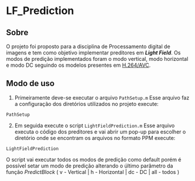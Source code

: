 # LF_Prediction

## Sobre
  O projeto foi proposto para a disciplina de Processamento digital de imagens e tem como objetivo implementar preditores em ***Light Field***. Os modos de predição implementados foram o modo vertical, modo horizontal e modo DC seguindo os modelos presentes em [H.264/AVC](https://www.vcodex.com/h264avc-intra-precition/).

## Modo de uso

 1. Primeiramente deve-se executar o arquivo `PathSetup.m`
Esse arquivo faz a configuração dos diretórios utilizados no projeto
execute:
```
PathSetup
```

 2. Em seguida execute o script `LightFieldPrediction.m` 
 Esse arquivo executa o código dos preditores e vai abrir um pop-up para escolher o diretório onde se encontram os arquivos no formato PPM
 execute:
 ```
LightFieldPrediction
```
O script vai executar todos os modos de predição como default porém é possível setar um modo de predição alterando o último parâmetro da função *PredictBlock* ( v - Vertical | h - Horizontal | dc - DC | all - todos )